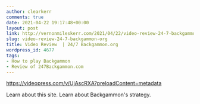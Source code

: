 ```yaml
---
author: clearkerr
comments: true
date: 2021-04-22 19:17:48+00:00
layout: post
link: http://vernonmileskerr.com/2021/04/22/video-review-24-7-backgammon-org/
slug: video-review-24-7-backgammon-org
title: Video Review  | 24/7 Backgammon.org
wordpress_id: 4677
tags:
- How to play Backgammon
- Review of 247Backgammon.com
---
```






https://videopress.com/v/UjAscRXA?preloadContent=metadata


Learn about this site.  Learn about Backgammon's strategy.

